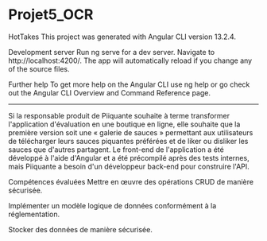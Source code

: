 # Projet5_OCR

HotTakes
This project was generated with Angular CLI version 13.2.4.

Development server
Run ng serve for a dev server. Navigate to http://localhost:4200/. The app will automatically reload if you change any of the source files.

Further help
To get more help on the Angular CLI use ng help or go check out the Angular CLI Overview and Command Reference page.

___________________________________________________________________________________________________________________________________________________
Si la responsable produit de Piiquante souhaite à terme transformer l'application d'évaluation en une boutique en ligne,
elle souhaite que la première version soit une « galerie de sauces » permettant aux utilisateurs de télécharger leurs sauces 
piquantes préférées et de liker ou disliker les sauces que d'autres partagent. Le front-end de l'application a été développé 
à l'aide d'Angular et a été précompilé après des tests internes, mais Piiquante a besoin d'un développeur back-end pour construire l'API.


Compétences évaluées
Mettre en œuvre des opérations CRUD de manière sécurisée.

Implémenter un modèle logique de données conformément à la réglementation.

Stocker des données de manière sécurisée.
